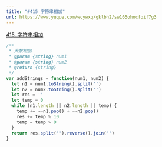 ```yaml
---
title: "#415 字符串相加"
url: https://www.yuque.com/wcywxq/gklbh2/sw165ohocfoif7g3
---
```


[415. 字符串相加](https://leetcode.cn/problems/add-strings)

```javascript
/**
 * 大数相加
 * @param {string} num1
 * @param {string} num2
 * @return {string}
 */
var addStrings = function(num1, num2) {
  let n1 = num1.toString().split('')
  let n2 = num2.toString().split('')
  let res = ''
  let temp = 0
  while (n1.length || n2.length || temp) {
    temp += ~~n1.pop() + ~~n2.pop()
    res += temp % 10
    temp = temp > 9
  }
  return res.split('').reverse().join('')
}
```
